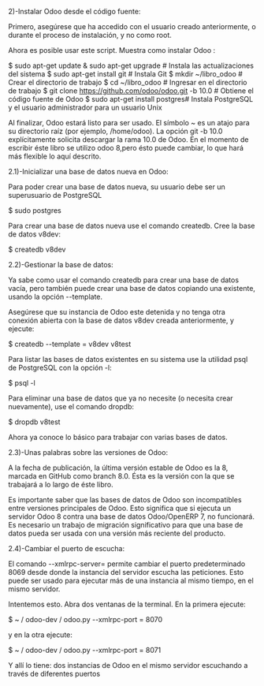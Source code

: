 2)-Instalar Odoo desde el código fuente:

Primero, asegúrese que ha accedido con el usuario creado anteriormente, o
durante el proceso de instalación, y no como root.

Ahora es posible usar este script. Muestra como instalar Odoo :

$ sudo apt-get update & sudo apt-get upgrade # Instala las actualizaciones del sistema
$ sudo apt-get install git # Instala Git
$ mkdir ~/libro_odoo # Crear el directorio de trabajo
$ cd ~/libro_odoo # Ingresar en el directorio de trabajo
$ git clone https://github.com/odoo/odoo.git -b 10.0 # Obtiene el código fuente de Odoo
$ sudo apt-get install postgres# Instala PostgreSQL y el usuario administrador para un usuario Unix

Al finalizar, Odoo estará listo para ser usado. El símbolo ~ es un atajo para su directorio 
raíz (por ejemplo, /home/odoo). La opción git -b 10.0 explícitamente solicita descargar la rama 10.0 
de Odoo. En el momento de escribir éste libro se utilizo odoo 8,pero ésto puede cambiar, lo que hará 
más flexible lo aquí descrito.

2.1)-Inicializar una base de datos nueva en Odoo:

Para poder crear una base de datos nueva, su usuario debe ser un superusuario de PostgreSQL

$ sudo postgres

Para crear una base de datos nueva use el comando createdb. Cree la base de datos v8dev:

$ createdb v8dev

2.2)-Gestionar la base de datos:

Ya sabe como usar el comando createdb para crear una base de datos vacía, pero también puede crear 
una base de datos copiando una existente, usando la opción --template.

Asegúrese que su instancia de Odoo este detenida y no tenga otra conexión abierta con la base 
de datos v8dev creada anteriormente, y ejecute:

$ createdb --template = v8dev v8test

Para listar las bases de datos existentes en su sistema use la utilidad psql de PostgreSQL con la opción -l:

$ psql -l

Para eliminar una base de datos que ya no necesite (o necesita crear nuevamente), use el comando dropdb:

$ dropdb v8test

Ahora ya conoce lo básico para trabajar con varias bases de datos.

2.3)-Unas palabras sobre las versiones de Odoo:

A la fecha de publicación, la última versión estable de Odoo es la 8, marcada en GitHub como branch 8.0. Ésta 
es la versión con la que se trabajará a lo largo de éste libro.

Es importante saber que las bases de datos de Odoo son incompatibles entre versiones principales de Odoo. Esto 
significa que si ejecuta un servidor Odoo 8 contra una base de datos Odoo/OpenERP 7, no funcionará. Es necesario 
un trabajo de migración significativo para que una base de datos pueda ser usada con una versión más reciente del producto.

2.4)-Cambiar el puerto de escucha:

El comando --xmlrpc-server=<port> permite cambiar el puerto predeterminado 8069 desde donde la instancia del 
servidor escucha las peticiones. Esto puede ser usado para ejecutar más de una instancia al mismo tiempo, en el mismo servidor.

Intentemos esto. Abra dos ventanas de la terminal. En la primera ejecute:

$ ~ / odoo-dev / odoo.py --xmlrpc-port = 8070

y en la otra ejecute:

$ ~ / odoo-dev / odoo.py --xmlrpc-port = 8071

Y allí lo tiene: dos instancias de Odoo en el mismo servidor escuchando a través de diferentes puertos

